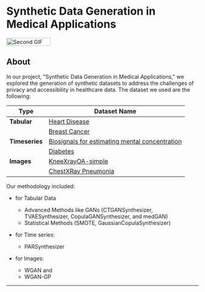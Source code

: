 # Synthetic Data Generation in Medical Applications
<div style="display: flex; justify-content: space-between;">
  <img src="https://github.com/helenmand/project-in-advanced-topics-in-ML-DWS-SS24/blob/main/assets/chestXray.gif" alt="Second GIF" style="width: 48%;">
</div>

## About
In our project, "Synthetic Data Generation in Medical Applications," we explored the generation of synthetic datasets to address the challenges of privacy and accessibility in healthcare data. 
The dataset we used are the following:

| Type       | Dataset Name                                            
|------------|---------------------------------------------------------
| **Tabular**| [Heart Disease](https://archive.ics.uci.edu/dataset/45/heart+disease)|
|            | [Breast Cancer](https://archive.ics.uci.edu/dataset/17/breast+cancer+wisconsin+diagnostic)|
| **Timeseries** | [Biosignals for estimating mental concentration](https://ieee-dataport.org/open-access/baseline-dataset-biosignals-estimating-mental-concentration)      |
|            | [Diabetes](https://archive.ics.uci.edu/dataset/34/diabetes)          |
| **Images** |[KneeXrayOA-simple](https://www.kaggle.com/datasets/tommyngx/kneexrayoa-simple?resource=download) |
|            |[ChestXRay Pneumonia](https://www.kaggle.com/datasets/paultimothymooney/chest-xray-pneumonia)        |

Our methodology included:
- for Tabular Data
  - Advanced Methods like GANs (CTGANSynthesizer, TVAESynthesizer, CopulaGANSynthesizer, and medGAN)
  - Statistical Methods (SMOTE, GaussianCopulaSynthesizer) 

- for Time series:
  - PARSynthesizer 

- for Images:
  - WGAN and
  - WGAN-GP
---


